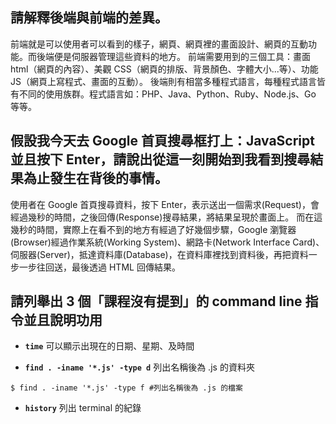## 請解釋後端與前端的差異。

前端就是可以使用者可以看到的樣子，網頁、網頁裡的畫面設計、網頁的互動功能。而後端便是伺服器管理這些資料的地方。
前端需要用到的三個工具：畫面 html（網頁的內容）、美觀 CSS（網頁的排版、背景顏色、字體大小...等）、功能 JS（網頁上寫程式、畫面的互動）。
後端則有相當多種程式語言，每種程式語言皆有不同的使用族群。程式語言如：PHP、Java、Python、Ruby、Node.js、Go 等等。


## 假設我今天去 Google 首頁搜尋框打上：JavaScript 並且按下 Enter，請說出從這一刻開始到我看到搜尋結果為止發生在背後的事情。

使用者在 Google 首頁搜尋資料，按下 Enter，表示送出一個需求(Request)，會經過幾秒的時間，之後回傳(Response)搜尋結果，將結果呈現於畫面上。
而在這幾秒的時間，實際上在看不到的地方有經過了好幾個步驟，Google 瀏覽器(Browser)經過作業系統(Working System)、網路卡(Network Interface Card)、伺服器(Server)，抵達資料庫(Database)，在資料庫裡找到資料後，再把資料一步一步往回送，最後透過 HTML 回傳結果。


## 請列舉出 3 個「課程沒有提到」的 command line 指令並且說明功用

* **`time`** 
可以顯示出現在的日期、星期、及時間

* **`find . -iname '*.js' -type d`** 
列出名稱後為 .js 的資料夾
```
$ find . -iname '*.js' -type f #列出名稱後為 .js 的檔案
```   

* **`history`** 
列出 terminal 的紀錄
